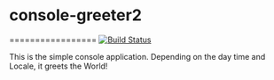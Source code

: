# console-greeter2
=================
[![Build Status](https://travis-ci.org/SamoshkinR-Tem/console-greeter2.svg?branch=master)](https://travis-ci.org/SamoshkinR-Tem/console-greeter2)

This is the simple console application.
Depending on the day time and Locale, it greets the World!